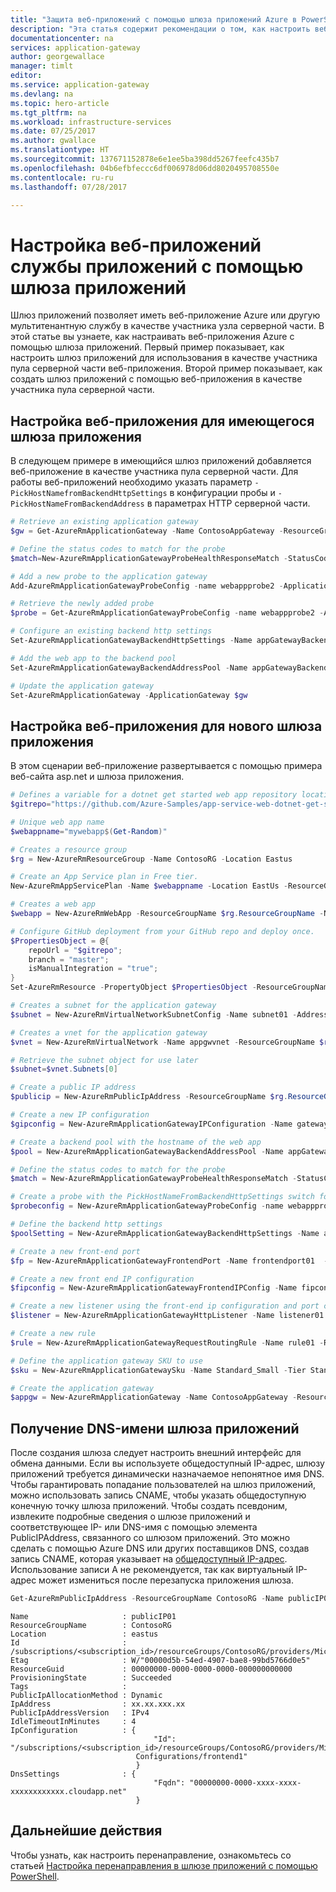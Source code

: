 ```yaml
---
title: "Защита веб-приложений с помощью шлюза приложений Azure в PowerShell | Документация Майкрософт"
description: "Эта статья содержит рекомендации о том, как настроить веб-приложения в качестве узлов серверной части на имеющемся или новом шлюзе приложений."
documentationcenter: na
services: application-gateway
author: georgewallace
manager: timlt
editor: 
ms.service: application-gateway
ms.devlang: na
ms.topic: hero-article
ms.tgt_pltfrm: na
ms.workload: infrastructure-services
ms.date: 07/25/2017
ms.author: gwallace
ms.translationtype: HT
ms.sourcegitcommit: 137671152878e6e1ee5ba398dd5267feefc435b7
ms.openlocfilehash: 04b6efbfeccc6df006978d06dd8020495708550e
ms.contentlocale: ru-ru
ms.lasthandoff: 07/28/2017

---
```


# <a name="configure-app-service-web-apps-with-application-gateway"></a>Настройка веб-приложений службы приложений с помощью шлюза приложений 

Шлюз приложений позволяет иметь веб-приложение Azure или другую мультитенантную службу в качестве участника узла серверной части. В этой статье вы узнаете, как настраивать веб-приложения Azure с помощью шлюза приложений. Первый пример показывает, как настроить шлюз приложений для использования в качестве участника пула серверной части веб-приложения. Второй пример показывает, как создать шлюз приложений с помощью веб-приложения в качестве участника пула серверной части.

## <a name="configure-a-web-app-behind-an-existing-application-gateway"></a>Настройка веб-приложения для имеющегося шлюза приложения

В следующем примере в имеющийся шлюз приложений добавляется веб-приложение в качестве участника пула серверной части. Для работы веб-приложений необходимо указать параметр `-PickHostNamefromBackendHttpSettings` в конфигурации пробы и `-PickHostNameFromBackendAddress` в параметрах HTTP серверной части.

```powershell
# Retrieve an existing application gateway
$gw = Get-AzureRmApplicationGateway -Name ContosoAppGateway -ResourceGroupName $rg.ResourceGroupName

# Define the status codes to match for the probe
$match=New-AzureRmApplicationGatewayProbeHealthResponseMatch -StatusCode 200-399

# Add a new probe to the application gateway
Add-AzureRmApplicationGatewayProbeConfig -name webappprobe2 -ApplicationGateway $gw -Protocol Http -Path / -Interval 30 -Timeout 120 -UnhealthyThreshold 3 -PickHostNameFromBackendHttpSettings -Match $match

# Retrieve the newly added probe
$probe = Get-AzureRmApplicationGatewayProbeConfig -name webappprobe2 -ApplicationGateway $gw

# Configure an existing backend http settings 
Set-AzureRmApplicationGatewayBackendHttpSettings -Name appGatewayBackendHttpSettings -ApplicationGateway $gw -PickHostNameFromBackendAddress -Port 80 -Protocol http -CookieBasedAffinity Disabled -RequestTimeout 30 -Probe $probe

# Add the web app to the backend pool
Set-AzureRmApplicationGatewayBackendAddressPool -Name appGatewayBackendPool -ApplicationGateway $gw -BackendIPAddresses mywebapp.azurewebsites.net

# Update the application gateway
Set-AzureRmApplicationGateway -ApplicationGateway $gw
```

## <a name="configure-a-web-application-behind-a-new-application-gateway"></a>Настройка веб-приложения для нового шлюза приложения

В этом сценарии веб-приложение развертывается с помощью примера веб-сайта asp.net и шлюза приложения.

```powershell
# Defines a variable for a dotnet get started web app repository location
$gitrepo="https://github.com/Azure-Samples/app-service-web-dotnet-get-started.git"

# Unique web app name
$webappname="mywebapp$(Get-Random)"

# Creates a resource group
$rg = New-AzureRmResourceGroup -Name ContosoRG -Location Eastus

# Create an App Service plan in Free tier.
New-AzureRmAppServicePlan -Name $webappname -Location EastUs -ResourceGroupName $rg.ResourceGroupName -Tier Free

# Creates a web app
$webapp = New-AzureRmWebApp -ResourceGroupName $rg.ResourceGroupName -Name $webappname -Location EastUs

# Configure GitHub deployment from your GitHub repo and deploy once.
$PropertiesObject = @{
    repoUrl = "$gitrepo";
    branch = "master";
    isManualIntegration = "true";
}
Set-AzureRmResource -PropertyObject $PropertiesObject -ResourceGroupName $rg.ResourceGroupName -ResourceType Microsoft.Web/sites/sourcecontrols -ResourceName $webappname/web -ApiVersion 2015-08-01 -Force

# Creates a subnet for the application gateway
$subnet = New-AzureRmVirtualNetworkSubnetConfig -Name subnet01 -AddressPrefix 10.0.0.0/24

# Creates a vnet for the application gateway
$vnet = New-AzureRmVirtualNetwork -Name appgwvnet -ResourceGroupName $rg.ResourceGroupName -Location EastUs -AddressPrefix 10.0.0.0/16 -Subnet $subnet

# Retrieve the subnet object for use later
$subnet=$vnet.Subnets[0]

# Create a public IP address
$publicip = New-AzureRmPublicIpAddress -ResourceGroupName $rg.ResourceGroupName -name publicIP01 -location EastUs -AllocationMethod Dynamic

# Create a new IP configuration
$gipconfig = New-AzureRmApplicationGatewayIPConfiguration -Name gatewayIP01 -Subnet $subnet

# Create a backend pool with the hostname of the web app
$pool = New-AzureRmApplicationGatewayBackendAddressPool -Name appGatewayBackendPool -BackendIPAddresses $webapp.HostNames

# Define the status codes to match for the probe
$match = New-AzureRmApplicationGatewayProbeHealthResponseMatch -StatusCode 200-399

# Create a probe with the PickHostNameFromBackendHttpSettings switch for web apps
$probeconfig = New-AzureRmApplicationGatewayProbeConfig -name webappprobe -Protocol Http -Path / -Interval 30 -Timeout 120 -UnhealthyThreshold 3 -PickHostNameFromBackendHttpSettings -Match $match

# Define the backend http settings
$poolSetting = New-AzureRmApplicationGatewayBackendHttpSettings -Name appGatewayBackendHttpSettings -Port 80 -Protocol Http -CookieBasedAffinity Disabled -RequestTimeout 120 -PickHostNameFromBackendAddress -Probe $probeconfig

# Create a new front-end port
$fp = New-AzureRmApplicationGatewayFrontendPort -Name frontendport01  -Port 80

# Create a new front end IP configuration
$fipconfig = New-AzureRmApplicationGatewayFrontendIPConfig -Name fipconfig01 -PublicIPAddress $publicip

# Create a new listener using the front-end ip configuration and port created earlier
$listener = New-AzureRmApplicationGatewayHttpListener -Name listener01 -Protocol Http -FrontendIPConfiguration $fipconfig -FrontendPort $fp

# Create a new rule
$rule = New-AzureRmApplicationGatewayRequestRoutingRule -Name rule01 -RuleType Basic -BackendHttpSettings $poolSetting -HttpListener $listener -BackendAddressPool $pool 

# Define the application gateway SKU to use
$sku = New-AzureRmApplicationGatewaySku -Name Standard_Small -Tier Standard -Capacity 2

# Create the application gateway
$appgw = New-AzureRmApplicationGateway -Name ContosoAppGateway -ResourceGroupName $rg.ResourceGroupName -Location EastUs -BackendAddressPools $pool -BackendHttpSettingsCollection $poolSetting -Probes $probeconfig -FrontendIpConfigurations $fipconfig  -GatewayIpConfigurations $gipconfig -FrontendPorts $fp -HttpListeners $listener -RequestRoutingRules $rule -Sku $sku
```

## <a name="get-application-gateway-dns-name"></a>Получение DNS-имени шлюза приложений

После создания шлюза следует настроить внешний интерфейс для обмена данными. Если вы используете общедоступный IP-адрес, шлюзу приложений требуется динамически назначаемое непонятное имя DNS. Чтобы гарантировать попадание пользователей на шлюз приложений, можно использовать запись CNAME, чтобы указать общедоступную конечную точку шлюза приложений. Чтобы создать псевдоним, извлеките подробные сведения о шлюзе приложений и соответствующее IP- или DNS-имя с помощью элемента PublicIPAddress, связанного со шлюзом приложений. Это можно сделать с помощью Azure DNS или других поставщиков DNS, создав запись CNAME, которая указывает на [общедоступный IP-адрес](../dns/dns-custom-domain.md#public-ip-address). Использование записи A не рекомендуется, так как виртуальный IP-адрес может измениться после перезапуска приложения шлюза.

```powershell
Get-AzureRmPublicIpAddress -ResourceGroupName ContosoRG -Name publicIP01
```

```
Name                     : publicIP01
ResourceGroupName        : ContosoRG
Location                 : eastus
Id                       : /subscriptions/<subscription_id>/resourceGroups/ContosoRG/providers/Microsoft.Network/publicIPAddresses/publicIP01
Etag                     : W/"00000d5b-54ed-4907-bae8-99bd5766d0e5"
ResourceGuid             : 00000000-0000-0000-0000-000000000000
ProvisioningState        : Succeeded
Tags                     : 
PublicIpAllocationMethod : Dynamic
IpAddress                : xx.xx.xxx.xx
PublicIpAddressVersion   : IPv4
IdleTimeoutInMinutes     : 4
IpConfiguration          : {
                                "Id": "/subscriptions/<subscription_id>/resourceGroups/ContosoRG/providers/Microsoft.Network/applicationGateways/ContosoAppGateway/frontendIP
                            Configurations/frontend1"
                            }
DnsSettings              : {
                                "Fqdn": "00000000-0000-xxxx-xxxx-xxxxxxxxxxxx.cloudapp.net"
                            }
```

## <a name="next-steps"></a>Дальнейшие действия

Чтобы узнать, как настроить перенаправление, ознакомьтесь со статьей [Настройка перенаправления в шлюзе приложений с помощью PowerShell](application-gateway-configure-redirect-powershell.md).

